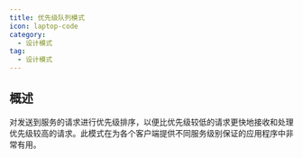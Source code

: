 ```yaml
---
title: 优先级队列模式
icon: laptop-code
category:
  - 设计模式
tag:
  - 设计模式
---
```


## 概述

对发送到服务的请求进行优先级排序，以便比优先级较低的请求更快地接收和处理优先级较高的请求。此模式在为各个客户端提供不同服务级别保证的应用程序中非常有用。